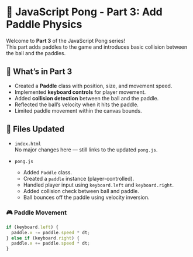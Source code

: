 # 🏓 JavaScript Pong - Part 3: Add Paddle Physics

Welcome to **Part 3** of the JavaScript Pong series!  
This part adds paddles to the game and introduces basic collision between the ball and the paddles.

## 🔧 What’s in Part 3

- Created a **Paddle** class with position, size, and movement speed.
- Implemented **keyboard controls** for player movement.
- Added **collision detection** between the ball and the paddle.
- Reflected the ball’s velocity when it hits the paddle.
- Limited paddle movement within the canvas bounds.

## 📂 Files Updated

- `index.html`  
  No major changes here — still links to the updated `pong.js`.

- `pong.js`  
  - Added `Paddle` class.
  - Created a `paddle` instance (player-controlled).
  - Handled player input using `keyboard.left` and `keyboard.right`.
  - Added collision check between ball and paddle.
  - Ball bounces off the paddle using velocity inversion.

### 🎮 Paddle Movement

```js
if (keyboard.left) {
  paddle.x -= paddle.speed * dt;
} else if (keyboard.right) {
  paddle.x += paddle.speed * dt;
}
